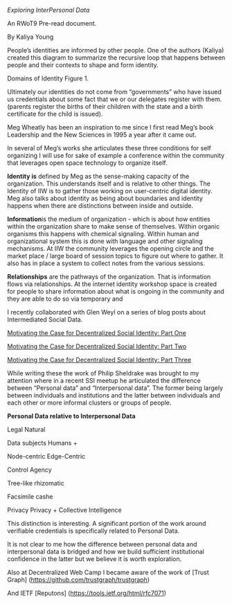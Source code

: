 *Exploring InterPersonal Data*  

An RWoT9 Pre-read document. 

By Kaliya Young

People’s identities are informed by other people. One of the authors (Kaliya) created this diagram to summarize the recursive loop that happens between people and their contexts to shape and form identity. 

Domains of Identity Figure 1. 

Ultimately our identities do not come from “governments” who have issued us credentials about some fact that we or our delegates register with them. (parents register the births of their children with the state and a birth certificate for the child is issued). 

Meg Wheatly has been an inspiration to me since I first read Meg’s book Leadership and the New Sciences in 1995 a year after it came out. 

In several of Meg’s works she articulates these three conditions for self organizing I will use for sake of example a conference within the community that leverages open space technology to organize itself. 

**Identity is** defined by Meg as the sense-making capacity of the organization. This understands itself and is relative to other things. The Identity of IIW is to gather those working on user-centric digital identity. Meg also talks about identity as being about boundaries and identity happens when there are distinctions between inside and outside.

**Information**is the medium of organization - which is about how entities within the organization share to make sense of themselves. Within organic organisms this happens with chemical signaling. Within human and organizational system this is done with language and other signaling mechanisms. At IIW the community leverages the opening circle and the market place / large board of session topics to figure out where to gather. It also has in place a system to collect notes from the various sessions.

**Relationships** are the pathways of the organization. That is information flows via relationships. At the internet identity workshop space is created for people to share information about what is ongoing in the community and they are able to do so via temporary and 

I recently collaborated with Glen Weyl on a series of blog posts about Intermediated Social Data. 

[Motivating the Case for Decentralized Social Identity: Part One](https://radicalxchange.org/blog/posts/2019-06-06-d4utdx/ )

[Motivating the Case for Decentralized Social Identity: Part Two ](https://medium.com/@lucas.geiger/motivating-the-case-for-decentralized-social-identity-part-two-4ea75f3c7c42 )

[Motivating the Case for Decentralized Social Identity: Part Three](https://radicalxchange.org/blog/posts/2019-06-08-51kyu5/ )

While writing these the work of Philip Sheldrake was brought to my attention where in a recent SSI meetup he articulated the difference between “Personal data” and “Interpersonal data”. The former being largely between individuals and institutions and the latter between individuals and each other or more informal clusters or groups of people. 

**Personal Data relative to Interpersonal Data**

Legal                      Natural

Data subjects              Humans +

Node-centric               Edge-Centric

Control                    Agency

Tree-like                  rhizomatic

Facsimile                  cashe

Privacy                    Privacy + Collective Intelligence

This distinction is interesting. A significant portion of the work around verifiable credentials is specifically related to Personal Data. 

It is not clear to me how the difference between personal data and interpersonal data is bridged and how we build sufficient institutional confidence in the latter but we believe it is worth exploration. 

Also at Decentralized Web Camp I became aware of the work of [Trust Graph] (https://github.com/trustgraph/trustgraph)  

And IETF [Reputons] (https://tools.ietf.org/html/rfc7071)

